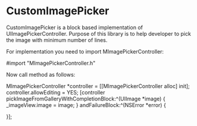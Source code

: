 # CustomImagePicker

CustomImagePicker is a block based implementation of UIImagePickerController. Purpose of this library is to help developer to pick the image with minimum number of lines.

For implementation you need to import MImagePickerController:

#import "MImagePickerController.h"


Now call method as follows:

MImagePickerController *controller = [[MImagePickerController alloc] init];
controller.allowEditing = YES;
[controller pickImageFromGalleryWithCompletionBlock:^(UIImage *image) {
_imageView.image = image;
} andFailureBlock:^(NSError *error) {

}];
